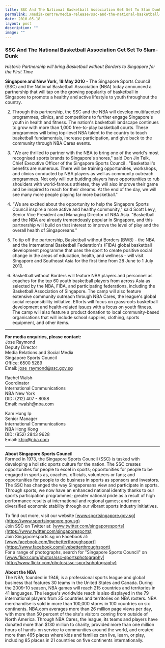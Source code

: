 ```yaml
---
title: SSC And The National Basketball Association Get Set To Slam Dunk
permalink: /media-centre/media-release/ssc-and-the-national-basketball-association-get-set-to-slam-dunk/
date: 2010-05-18
layout: post
description: ""
image: ""
---
```

### **SSC And The National Basketball Association Get Set To Slam-Dunk**

_Historic Partnership will bring Basketball without Borders to Singapore for the First Time_

**Singapore and New York, 18 May 2010** - The Singapore Sports Council (SSC) and the National Basketball Association (NBA) today announced a partnership that will tap on the growing popularity of basketball in Singapore to promote a healthy and active lifestyle to youth throughout the country.

2. Through this partnership, the SSC and the NBA will develop multifaceted programmes, clinics, and competitions to further engage Singapore's youth in health and fitness. The nation's basketball landscape continues to grow with more than 1,000 free-to-play basketball courts. These programmes will bring top-level NBA talent to the country to teach basketball fundamentals, increase participation, and give back to the community through NBA Cares events.

3. "We are thrilled to partner with the NBA to bring one of the world's most recognised sports brands to Singapore's shores," said Oon Jin Teik, Chief Executive Officer of the Singapore Sports Council . "Basketball's benefits are numerous. There will be training opportunities, workshops, and clinics conducted by NBA players as well as community outreach programmes. Not only will our budding players have opportunities to rub shoulders with world-famous athletes, they will also improve their game and be inspired to reach for their dreams. At the end of the day, we will see many more people playing far more basketball."

4. "We are excited about the opportunity to help the Singapore Sports Council inspire a more active and healthy community," said Scott Levy, Senior Vice President and Managing Director of NBA Asia. "Basketball and the NBA are already tremendously popular in Singapore, and this partnership will build on that interest to improve the level of play and the overall health of Singaporeans."

5. To tip off the partnership, Basketball without Borders (BWB) - the NBA and the International Basketball Federation's (FIBA) global basketball development programme that uses the sport to create positive social change in the areas of education, health, and wellness - will visit Singapore and Southeast Asia for the first time from 28 June to 1 July 2010.

6. Basketball without Borders will feature NBA players and personnel as coaches for the top 60 youth basketball players from across Asia as selected by the NBA, FIBA, and participating federations, including the Basketball Association of Singapore. The camp will also feature extensive community outreach through NBA Cares, the league's global social responsibility initiative. Efforts will focus on grassroots basketball development and health-related issues with a focus on youth fitness. The camp will also feature a product donation to local community-based organisations that will include school supplies, clothing, sports equipment, and other items.

---

**For media enquiries, please contact:**
<br>
Jose Raymond<br>
Deputy Director<br>
Media Relations and Social Media<br>
Singapore Sports Council<br>
Office: 6500 5289<br>
Email: [jose_raymond@ssc.gov.sg](mailto:jose_raymond@ssc.gov.sg)

Rachel Walsh<br>
Coordinator<br>
International Communications<br>
NBA New York<br>
DID: (212) 407 - 8058<br>
Email: [rwalsh@nba.com](mailto:rwalsh@nba.com)

Kam Hung Ip<br>
Senior Manager<br>
International Communications<br>
NBA Hong Kong<br>
DID: (852) 2843 9628<br>
Email: [khip@nba.com](mailto:khip@nba.com)

---

**About Singapore Sports Council**<br>
Formed in 1973, the Singapore Sports Council (SSC) is tasked with developing a holistic sports culture for the nation. The SSC creates opportunities for people to excel in sports; opportunities for people to be engaged in sports as, coaches, officials, volunteers or fans; and opportunities for people to do business in sports as sponsors and investors. The SSC has changed the way Singaporeans view and participate in sports. Through sports, we now have an enhanced national identity thanks to our sports participation programmes; greater national pride as a result of high performance results at international and regional games; and more diversified economic stability through our vibrant sports industry initiatives.

To find out more, visit our website [www.sportsingapore.gov.sg](https://www.sportsingapore.gov.sg)<br>
Join SSC on Twitter at: [www.twitter.com/singaporesports](https://www.twitter.com/singaporesports)<br>
Join Singaporesports.sg on Facebook at: [www.facebook.com/livebetterthroughsport](https://www.facebook.com/livebetterthroughsport)<br>
For a range of photographs, search for "Singapore Sports Council" on [www.flickr.com/photos/ssc-sportsphotography](http://www.flickr.com/photos/ssc-sportsphotography)

**About the NBA**<br>
The NBA, founded in 1946, is a professional sports league and global business that features 30 teams in the United States and Canada. During the 2009-10 season, NBA games will reach 215 countries and territories in 41 languages. The league's worldwide reach is also displayed in the 79 international players from 35 countries and territories on NBA rosters. NBA merchandise is sold in more than 100,000 stores in 100 countries on six continents. NBA.com averages more than 26 million page views per day, with more than 50 percent of the site's visitors coming from outside of North America. Through NBA Cares, the league, its teams and players have donated more than $130 million to charity, provided more than one million hours of hands-on service to communities around the world, and created more than 465 places where kids and families can live, learn, or play, including 85 places in 21 countries on five continents internationally.